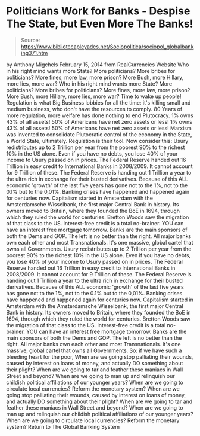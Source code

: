 # Politicians Work for Banks - Despise The State, but Even More The Banks!

> Source: https://www.bibliotecapleyades.net/Sociopolitica/sociopol_globalbanking371.htm

by Anthony Migchels
February 15, 2014
from RealCurrencies Website
Who in his right mind wants more State? More politicians? More bribes for politicians? More fines, more law, more prison? More Bush, more Hillary, more lies, more war?
Who in his right mind wants more State?
More politicians?
More bribes for politicians?
More fines, more law, more prison?
More Bush, more Hillary, more lies, more war?
Time to wake up people!
Regulation is what Big Business lobbies for all the time: it's killing small and medium business, who don't have the resources to comply.
80 Years of more regulation, more welfare has done nothing to end Plutocracy.
1% owns 43% of all assets! 50% of Americans have net zero assets or less!
1% owns 43% of all assets!
50% of Americans have net zero assets or less!
Marxism was invented to consolidate Plutocratic control of the economy in the State, a World State, ultimately. Regulation is their tool. Now consider this:
Usury redistributes up to 2 Trillion per year from the poorest 90% to the richest 10% in the US alone. Even if you have no debts, you lose 40% of your income to Usury passed on in prices. The Federal Reserve handed out 16 Trillion in easy credit to International Banks in 2008/2009. It cannot account for 9 Trillion of these. The Federal Reserve is handing out 1 Trillion a year to the ultra rich in exchange for their busted derivatives. Because of this ALL economic 'growth' of the last five years has gone not to the 1%, not to the 0.1% but to the 0,01%. Banking crises have happened and happened again for centuries now. Capitalism started in Amsterdam with the Amsterdamsche Wisselbank, the first major Central Bank in history. Its owners moved to Britain, where they founded the BoE in 1694, through which they ruled the world for centuries. Bretton Woods saw the migration of that class to the US. Interest-free credit is a total no-brainer. YOU can have an interest free mortgage tomorrow. Banks are the main sponsors of both the Dems and GOP. The left is no better than the right. All major banks own each other and most Transnationals. It's one massive, global cartel that owns all Governments.
Usury redistributes up to 2 Trillion per year from the poorest 90% to the richest 10% in the US alone.
Even if you have no debts, you lose 40% of your income to Usury passed on in prices.
The Federal Reserve handed out 16 Trillion in easy credit to International Banks in 2008/2009. It cannot account for 9 Trillion of these.
The Federal Reserve is handing out 1 Trillion a year to the ultra rich in exchange for their busted derivatives.
Because of this ALL economic 'growth' of the last five years has gone not to the 1%, not to the 0.1% but to the 0,01%.
Banking crises have happened and happened again for centuries now.
Capitalism started in Amsterdam with the Amsterdamsche Wisselbank, the first major Central Bank in history. Its owners moved to Britain, where they founded the BoE in 1694, through which they ruled the world for centuries. Bretton Woods saw the migration of that class to the US.
Interest-free credit is a total no-brainer. YOU can have an interest free mortgage tomorrow.
Banks are the main sponsors of both the Dems and GOP. The left is no better than the right.
All major banks own each other and most Transnationals. It's one massive, global cartel that owns all Governments.
So: if we have such a bleeding heart for the poor,
When are we going stop palliating their wounds, caused by interest on loans of money, and actually DO something about their plight? When are we going to tar and feather these maniacs in Wall Street and beyond? When are we going to man up and relinquish our childish political affiliations of our younger years? When are we going to circulate local currencies? Reform the monetary system?
When are we going stop palliating their wounds, caused by interest on loans of money, and actually DO something about their plight?
When are we going to tar and feather these maniacs in Wall Street and beyond?
When are we going to man up and relinquish our childish political affiliations of our younger years?
When are we going to circulate local currencies? Reform the monetary system?
Return to The Global Banking System
